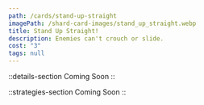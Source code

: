```yaml
---
path: /cards/stand-up-straight
imagePath: /shard-card-images/stand_up_straight.webp
title: Stand Up Straight!
description: Enemies can't crouch or slide.
cost: "3"
tags: null
---
```


::details-section
Coming Soon
::

::strategies-section
Coming Soon
::
